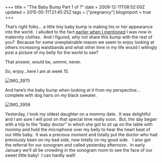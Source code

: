 +++
title = "The Baby Bump Part 1 of ?"
date = 2009-12-11T08:52:00Z
updated = 2015-05-11T21:45:25Z
tags = ["pregnancy"]
blogimport = true 
+++

That’s right folks… a little tiny baby bump is making his or her appearance into the world.&#160; I alluded to the fact [earlier when I mentioned](http://lifeatthecircus.com/2009/12/06/a-little-bit-of-this-and-a-little-bit-of-that/) I was now in maternity clothes.&#160; And I figured, why not share this bump with the rest of you?&#160; Because for some unexplainable reason we seem to enjoy looking at others increasing waistbands and what other time in my life would I willingly post a picture of my belly for the world to see? 

That answer, would be, ummm, never.&#160; 

So, enjoy…here I am at week 15.&#160;&#160;&#160; 

![IMG_3975](https://latc.s3.amazonaws.com/wp-content/uploads/2009/12/IMG_3975.jpg "IMG_3975")

And here’s the baby bump when looking at it from my perspective…complete with dog hairs on my black sweater. 

![IMG_3959](https://latc.s3.amazonaws.com/wp-content/uploads/2009/12/IMG_3959.jpg "IMG_3959")



Yesterday, I took my oldest daughter on a mommy date.&#160; It was delightful and I am sure I will post on that special time really soon.&#160; But, the day began with a trip to the “baby doctor” in which she got to sit up on the table with mommy and hold the microphone over my belly to hear the heart beat of our little baby.&#160; It was a precious moment and totally put the doctor who had previously been on my bad side, now totally on my good side.&#160;&#160; I also got the referral for our sonogram and called yesterday afternoon.&#160; In early January we’ll all be crowding in the sonogram room to see the face of our sweet little baby!&#160; I can hardly wait!
